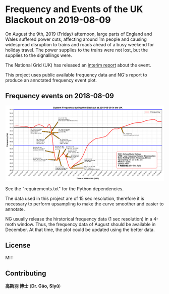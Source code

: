 # Frequency and Events of the UK Blackout on 2019-08-09

On August the 9th, 2019 (Friday) afternoon, large parts of England and Wales suffered power cuts, affecting around 1m people and causing widespread disruption to trains and roads ahead of a busy weekend for holiday travel. The power supplies to the trains were not lost, but the supplies to the signallings were.

The National Grid (UK) has released an [interim report](https://www.nationalgrideso.com/information-about-great-britains-energy-system-and-electricity-system-operator-eso) about the event.

This project uses public available frequency data and NG's report to produce an annotated frequency event plot.

## Frequency events on 2018-08-09
![Frequency events](./uk_blackout_2019_08_09.png)

See the "requirements.txt" for the Python dependencies.

The data used in this project are of 15 sec resolution, therefore it is necessary to perform upsampling to make the curve smoother and easier to annotate.

NG usually release the hirstorical frequency data (1 sec resolution) in a 4-moth window. Thus, the frequency data of August should be available in December. At that time, the plot could be updated using the better data.

## License

MIT

## Contributing

**高斯羽 博士** (**Dr. Gāo, Sīyǔ**)
